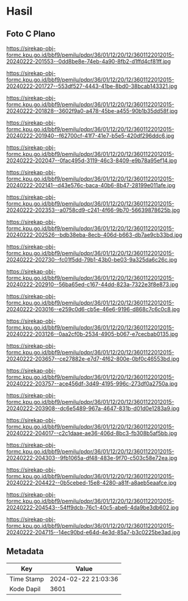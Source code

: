 # Hasil

## Foto C Plano

https://sirekap-obj-formc.kpu.go.id/bbf9/pemilu/pdpr/36/01/12/20/12/3601122012015-20240222-201553--0dd8be8e-74eb-4a90-8fb2-d1ffd4cf81ff.jpg

https://sirekap-obj-formc.kpu.go.id/bbf9/pemilu/pdpr/36/01/12/20/12/3601122012015-20240222-201727--553df527-4443-41be-8bd0-38bcab143321.jpg

https://sirekap-obj-formc.kpu.go.id/bbf9/pemilu/pdpr/36/01/12/20/12/3601122012015-20240222-201828--3602f9a0-a478-45be-a455-90b1b35dd58f.jpg

https://sirekap-obj-formc.kpu.go.id/bbf9/pemilu/pdpr/36/01/12/20/12/3601122012015-20240222-201940--f62700cf-41f7-41e7-b5e5-420df296ddc6.jpg

https://sirekap-obj-formc.kpu.go.id/bbf9/pemilu/pdpr/36/01/12/20/12/3601122012015-20240222-202047--0fac495d-3119-46c3-8409-e9b78a95ef14.jpg

https://sirekap-obj-formc.kpu.go.id/bbf9/pemilu/pdpr/36/01/12/20/12/3601122012015-20240222-202141--d43e576c-baca-40b6-8b47-28199e011afe.jpg

https://sirekap-obj-formc.kpu.go.id/bbf9/pemilu/pdpr/36/01/12/20/12/3601122012015-20240222-202353--a0758cd9-c241-4f66-9b70-56639878625b.jpg

https://sirekap-obj-formc.kpu.go.id/bbf9/pemilu/pdpr/36/01/12/20/12/3601122012015-20240222-202526--bdb38eba-8ecb-406d-b663-db7ae9cb33bd.jpg

https://sirekap-obj-formc.kpu.go.id/bbf9/pemilu/pdpr/36/01/12/20/12/3601122012015-20240222-202730--fc01f5dd-79b1-43b0-be03-9a325da6c26c.jpg

https://sirekap-obj-formc.kpu.go.id/bbf9/pemilu/pdpr/36/01/12/20/12/3601122012015-20240222-202910--56ba65ed-c167-44dd-823a-7322e3f8e873.jpg

https://sirekap-obj-formc.kpu.go.id/bbf9/pemilu/pdpr/36/01/12/20/12/3601122012015-20240222-203016--e259c0d6-cb5e-46e6-9196-d868c7c6c0c8.jpg

https://sirekap-obj-formc.kpu.go.id/bbf9/pemilu/pdpr/36/01/12/20/12/3601122012015-20240222-203126--0aa2cf0b-2534-4905-b067-e7cecbab0135.jpg

https://sirekap-obj-formc.kpu.go.id/bbf9/pemilu/pdpr/36/01/12/20/12/3601122012015-20240222-203657--ce27882e-e7d7-4f62-800e-0bf0c46553bd.jpg

https://sirekap-obj-formc.kpu.go.id/bbf9/pemilu/pdpr/36/01/12/20/12/3601122012015-20240222-203757--ace456df-3d49-4195-996c-273df0a2750a.jpg

https://sirekap-obj-formc.kpu.go.id/bbf9/pemilu/pdpr/36/01/12/20/12/3601122012015-20240222-203908--dc6e5489-967a-4647-831b-d01d0e1283a9.jpg

https://sirekap-obj-formc.kpu.go.id/bbf9/pemilu/pdpr/36/01/12/20/12/3601122012015-20240222-204017--c2c1daae-ae36-406d-8bc3-fb308b5af5bb.jpg

https://sirekap-obj-formc.kpu.go.id/bbf9/pemilu/pdpr/36/01/12/20/12/3601122012015-20240222-204303--9fb1065a-df48-483e-9f70-c503c58e72ea.jpg

https://sirekap-obj-formc.kpu.go.id/bbf9/pemilu/pdpr/36/01/12/20/12/3601122012015-20240222-204422--0b5cebed-15e8-4280-a81f-a8aeb5eaafce.jpg

https://sirekap-obj-formc.kpu.go.id/bbf9/pemilu/pdpr/36/01/12/20/12/3601122012015-20240222-204543--54ff9dcb-76c1-40c5-abe6-4da9be3db602.jpg

https://sirekap-obj-formc.kpu.go.id/bbf9/pemilu/pdpr/36/01/12/20/12/3601122012015-20240222-204715--14ec90bd-e64d-4e3d-85a7-b3c0225be3ad.jpg


## Metadata

| Key        | Value               |
| ---------- | ------------------- |
| Time Stamp | 2024-02-22 21:03:36 |
| Kode Dapil | 3601                |



